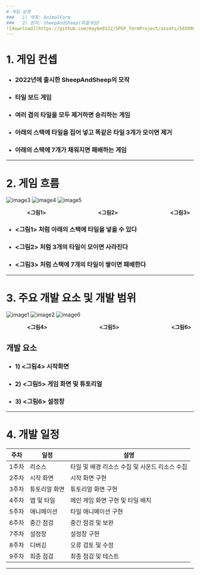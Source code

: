 ```yaml
---
# 게임 설명
###   1) 제목: AnimalFarm
###   2) 원작: SheepAndSheep(퍼즐게임)
![download](https://github.com/maybe0122/SPGP_TermProject/assets/58509870/ac45d95c-662c-4abc-bd69-ad4731d83a53)
---
```

# 1. 게임 컨셉
  * ### 2022년에 출시한 SheepAndSheep의 모작
  * ### 타일 보드 게임
  * ### 여러 겹의 타일을 모두 제거하면 승리하는 게임
  * ### 아래의 스택에 타일을 집어 넣고 똑같은 타일 3개가 모이면 제거
  * ### 아래의 스택에 7개가 채워지면 패배하는 게임
---
# 2. 게임 흐름


![image3](https://github.com/maybe0122/SPGP_TermProject/assets/58509870/2d141382-dd35-40fa-bc8c-83b7147a07cf)
 ![image4](https://github.com/maybe0122/SPGP_TermProject/assets/58509870/b8645c10-adb4-46d4-9970-cfaeb718914f)
 ![image5](https://github.com/maybe0122/SPGP_TermProject/assets/58509870/e1f06c25-60ee-41c8-bf7c-6d813a0fc40d)


    **<그림1>**          **<그림2>**          **<그림3>**

  * ### <그림1> 처럼 아래의 스택에 타일을 넣을 수 있다
  * ### <그림2> 처럼 3개의 타일이 모이면 사라진다
  * ### <그림3> 처럼 스택에 7개의 타일이 쌓이면 패배한다
---
# 3. 주요 개발 요소 및 개발 범위
![image1](https://github.com/maybe0122/SPGP_TermProject/assets/58509870/6aaf0f91-d919-48d9-a52d-e9cecf2072b2)             ![image2](https://github.com/maybe0122/SPGP_TermProject/assets/58509870/168b71b2-9154-485d-a846-1534511ad430)          ![image6](https://github.com/maybe0122/SPGP_TermProject/assets/58509870/2b03cc31-7eb5-42f8-b1c5-0ff561f901e3)

    **<그림4>**          **<그림5>**          **<그림6>**

## 개발 요소
  * ### 1) <그림4> 시작화면
  * ### 2) <그림5> 게임 화면 및 튜토리얼
  * ### 3) <그림6> 설정창
---
# 4. 개발 일정
|주차|일정|설명|
|------|---|---|
|1주차|리소스|타일 및 배경 리소스 수집 및 사운드 리소스 수집|
|2주차|시작 화면|시작 화면 구현|
|3주차|튜토리얼 화면|튜토리얼 화면 구현|
|4주차|맵 및 타일|메인 게임 화면 구현 및 타일 배치|
|5주차|애니메이션|타일 애니메이션 구현|
|6주차|중간 점검|중간 점검 및 보완|
|7주차|설정창|설정창 구현|
|8주차|디버깅|오류 검토 및 수정|
|9주차|최종 점검|최종 점검 및 테스트|
---
